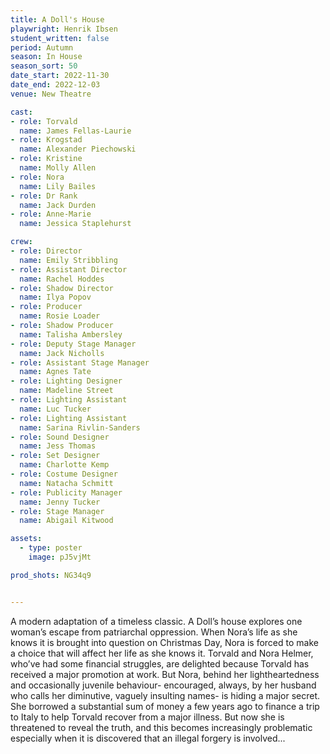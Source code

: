 ```yaml
---
title: A Doll's House
playwright: Henrik Ibsen
student_written: false
period: Autumn
season: In House
season_sort: 50
date_start: 2022-11-30
date_end: 2022-12-03
venue: New Theatre

cast:
- role: Torvald
  name: James Fellas-Laurie
- role: Krogstad
  name: Alexander Piechowski
- role: Kristine
  name: Molly Allen
- role: Nora
  name: Lily Bailes
- role: Dr Rank
  name: Jack Durden
- role: Anne-Marie
  name: Jessica Staplehurst

crew:
- role: Director
  name: Emily Stribbling
- role: Assistant Director
  name: Rachel Hoddes
- role: Shadow Director 
  name: Ilya Popov
- role: Producer
  name: Rosie Loader
- role: Shadow Producer
  name: Talisha Ambersley
- role: Deputy Stage Manager 
  name: Jack Nicholls
- role: Assistant Stage Manager
  name: Agnes Tate
- role: Lighting Designer 
  name: Madeline Street
- role: Lighting Assistant
  name: Luc Tucker
- role: Lighting Assistant
  name: Sarina Rivlin-Sanders
- role: Sound Designer 
  name: Jess Thomas
- role: Set Designer 
  name: Charlotte Kemp
- role: Costume Designer 
  name: Natacha Schmitt
- role: Publicity Manager
  name: Jenny Tucker
- role: Stage Manager 
  name: Abigail Kitwood

assets:
  - type: poster
    image: pJ5vjMt

prod_shots: NG34q9


---
```


A modern adaptation of a timeless classic. A Doll’s house explores one woman’s escape from patriarchal oppression. When Nora’s life as she knows it is brought into question on Christmas Day, Nora is forced to make a choice that will affect her life as she knows it. Torvald and Nora Helmer, who’ve had some financial struggles, are delighted because Torvald has received a major promotion at work. But Nora, behind her lightheartedness and occasionally juvenile behaviour- encouraged, always, by her husband who calls her diminutive, vaguely insulting names- is hiding a major secret. She borrowed a substantial sum of money a few years ago to finance a trip to Italy to help Torvald recover from a major illness. But now she is threatened to reveal the truth, and this becomes increasingly problematic especially when it is discovered that an illegal forgery is involved...
